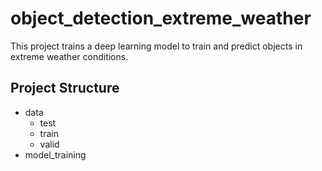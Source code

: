 # object_detection_extreme_weather
This project trains a deep learning model to train and predict objects in extreme weather conditions. 


## Project Structure
- data
    - test
    - train
    - valid
- model_training
